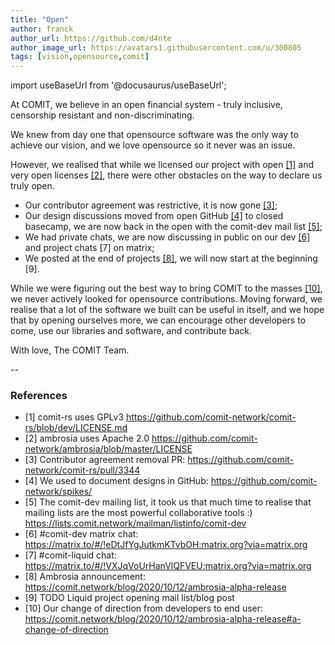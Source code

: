 ```yaml
---
title: "Open"
author: franck
author_url: https://github.com/d4nte
author_image_url: https://avatars1.githubusercontent.com/u/300805
tags: [vision,opensource,comit]
---
```


import useBaseUrl from '@docusaurus/useBaseUrl';

At COMIT, we believe in an open financial system - truly inclusive, censorship resistant and non-discriminating.

We knew from day one that opensource software was the only way to achieve our vision, and we love opensource so it never was an issue.

However, we realised that while we licensed our project with open [[1]](https://github.com/comit-network/comit-rs/blob/dev/LICENSE.md) and very open licenses [[2]](https://github.com/comit-network/ambrosia/blob/master/LICENSE), there were other obstacles on the way to declare us truly open.

- Our contributor agreement was restrictive, it is now gone [[3]](https://github.com/comit-network/comit-rs/pull/3344);
- Our design discussions moved from open GitHub [[4]](https://github.com/comit-network/spikes/) to closed basecamp, we are now back in the open with the comit-dev mail list [[5]](https://lists.comit.network/mailman/listinfo/comit-dev);
- We had private chats, we are now discussing in public on our dev [[6]](https://matrix.to/#/!eDtJfYgJutkmKTvbOH:matrix.org?via=matrix.org) and project chats [7] on matrix;
- We posted at the end of projects [[8]](https://comit.network/blog/2020/10/12/ambrosia-alpha-release), we will now start at the beginning [9].
 
While we were figuring out the best way to bring COMIT to the masses [[10]](https://comit.network/blog/2020/10/12/ambrosia-alpha-release#a-change-of-direction), we never actively looked for opensource contributions.
Moving forward, we realise that a lot of the software we built can be useful in itself, and we hope that by opening ourselves more, we can encourage other developers to come, use our libraries and software, and contribute back.

With love,
The COMIT Team. 

-- 

### References
 
- [1] comit-rs uses GPLv3 https://github.com/comit-network/comit-rs/blob/dev/LICENSE.md
- [2] ambrosia uses Apache 2.0 https://github.com/comit-network/ambrosia/blob/master/LICENSE
- [3] Contributor agreement removal PR: https://github.com/comit-network/comit-rs/pull/3344
- [4] We used to document designs in GitHub: https://github.com/comit-network/spikes/
- [5] The comit-dev mailing list, it took us that much time to realise that mailing lists are the most powerful collaborative tools :) https://lists.comit.network/mailman/listinfo/comit-dev
- [6] #comit-dev matrix chat: https://matrix.to/#/!eDtJfYgJutkmKTvbOH:matrix.org?via=matrix.org
- [7] #comit-liquid chat: https://matrix.to/#/!VXJqVoUrHanVlQFVEU:matrix.org?via=matrix.org
- [8] Ambrosia announcement: https://comit.network/blog/2020/10/12/ambrosia-alpha-release
- [9] TODO Liquid project opening mail list/blog post
- [10] Our change of direction from developers to end user: https://comit.network/blog/2020/10/12/ambrosia-alpha-release#a-change-of-direction
